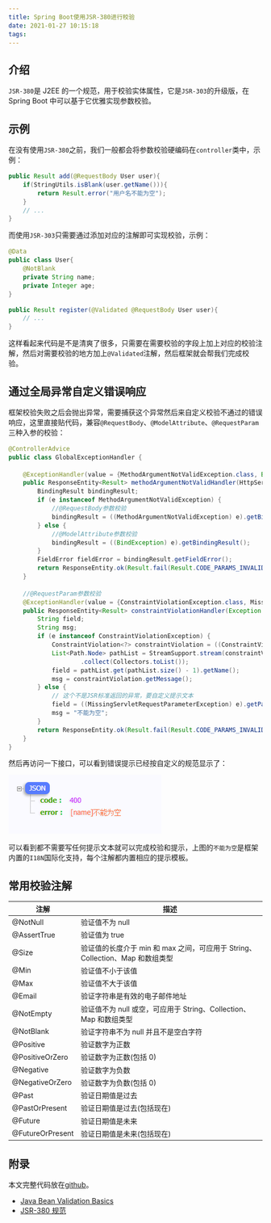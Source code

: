 ```yaml
---
title: Spring Boot使用JSR-380进行校验
date: 2021-01-27 10:15:18
tags:
---
```


## 介绍

`JSR-380`是 J2EE 的一个规范，用于校验实体属性，它是`JSR-303`的升级版，在 Spring Boot 中可以基于它优雅实现参数校验。

## 示例

在没有使用`JSR-380`之前，我们一般都会将参数校验硬编码在`controller`类中，示例：

```java
public Result add(@RequestBody User user){
    if(StringUtils.isBlank(user.getName())){
        return Result.error("用户名不能为空");
    }
    // ...
}
```

而使用`JSR-303`只需要通过添加对应的注解即可实现校验，示例：

```java
@Data
public class User{
    @NotBlank
    private String name;
    private Integer age;
}
```

```java
public Result register(@Validated @RequestBody User user){
    // ...
}
```

这样看起来代码是不是清爽了很多，只需要在需要校验的字段上加上对应的校验注解，然后对需要校验的地方加上`@Validated`注解，然后框架就会帮我们完成校验。

## 通过全局异常自定义错误响应

框架校验失败之后会抛出异常，需要捕获这个异常然后来自定义校验不通过的错误响应，这里直接贴代码，兼容`@RequestBody`、`@ModelAttribute`、`@RequestParam`三种入参的校验：

```java
@ControllerAdvice
public class GlobalExceptionHandler {

    @ExceptionHandler(value = {MethodArgumentNotValidException.class, BindException.class})
    public ResponseEntity<Result> methodArgumentNotValidHandler(HttpServletRequest request, Exception e) {
        BindingResult bindingResult;
        if (e instanceof MethodArgumentNotValidException) {
            //@RequestBody参数校验
            bindingResult = ((MethodArgumentNotValidException) e).getBindingResult();
        } else {
            //@ModelAttribute参数校验
            bindingResult = ((BindException) e).getBindingResult();
        }
        FieldError fieldError = bindingResult.getFieldError();
        return ResponseEntity.ok(Result.fail(Result.CODE_PARAMS_INVALID, "[" + fieldError.getField() + "]" + fieldError.getDefaultMessage()));
    }

    //@RequestParam参数校验
    @ExceptionHandler(value = {ConstraintViolationException.class, MissingServletRequestParameterException.class})
    public ResponseEntity<Result> constraintViolationHandler(Exception e) {
        String field;
        String msg;
        if (e instanceof ConstraintViolationException) {
            ConstraintViolation<?> constraintViolation = ((ConstraintViolationException) e).getConstraintViolations().stream().findFirst().get();
            List<Path.Node> pathList = StreamSupport.stream(constraintViolation.getPropertyPath().spliterator(), false)
                    .collect(Collectors.toList());
            field = pathList.get(pathList.size() - 1).getName();
            msg = constraintViolation.getMessage();
        } else {
            // 这个不是JSR标准返回的异常，要自定义提示文本
            field = ((MissingServletRequestParameterException) e).getParameterName();
            msg = "不能为空";
        }
        return ResponseEntity.ok(Result.fail(Result.CODE_PARAMS_INVALID, "[" + field + "]" + msg));
    }
}
```

然后再访问一下接口，可以看到错误提示已经按自定义的规范显示了：

![](spring-boot-jsr380/2021-02-26-10-45-55.png)

可以看到都不需要写任何提示文本就可以完成校验和提示，上图的`不能为空`是框架内置的`I18N`国际化支持，每个注解都内置相应的提示模板。

## 常用校验注解

| 注解             | 描述                                                                          |
| ---------------- | ----------------------------------------------------------------------------- |
| @NotNull         | 验证值不为 null                                                               |
| @AssertTrue      | 验证值为 true                                                                 |
| @Size            | 验证值的长度介于 min 和 max 之间，可应用于 String、Collection、Map 和数组类型 |
| @Min             | 验证值不小于该值                                                              |
| @Max             | 验证值不大于该值                                                              |
| @Email           | 验证字符串是有效的电子邮件地址                                                |
| @NotEmpty        | 验证值不为 null 或空，可应用于 String、Collection、Map 和数组类型             |
| @NotBlank        | 验证字符串不为 null 并且不是空白字符                                          |
| @Positive        | 验证数字为正数                                                                |
| @PositiveOrZero  | 验证数字为正数(包括 0)                                                        |
| @Negative        | 验证数字为负数                                                                |
| @NegativeOrZero  | 验证数字为负数(包括 0)                                                        |
| @Past            | 验证日期值是过去                                                              |
| @PastOrPresent   | 验证日期值是过去(包括现在)                                                    |
| @Future          | 验证日期值是未来                                                              |
| @FutureOrPresent | 验证日期值是未来(包括现在)                                                    |

## 附录

本文完整代码放在[github](https://github.com/monkeyWie/spring-boot-best-practices/tree/master/jsr380)。

- [Java Bean Validation Basics](https://www.baeldung.com/javax-validation)
- [JSR-380 规范](https://jcp.org/en/jsr/detail?id=380)

